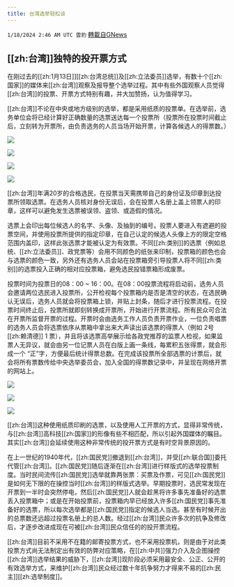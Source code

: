 ```yaml
---
title: 台湾选举轻松谈
---
```

`1/18/2024 2:46 AM UTC 雲豹` [轉載自GNews](https://gnews.org/articles/2230245)

        

## **[[zh:台湾]]独特的投开票方式**

在刚过去的[[zh:1月13日]][[zh:台湾总统]]及[[zh:立法委员]]选举，有数十个[[zh:国家]]的媒体来[[zh:台湾]]观察及报导整个选举过程。其中有些外国观察人员觉得[[zh:台湾]]的投票、开票方式特别有趣，并大加赞扬，认为值得学习。

[[zh:台湾]]不论在中央或地方级别的选举，都是采用纸质的投票单。在选举前，选务单位会将已经计算好正确数量的选票送达每一个投票所（投票所在投票时间截止后，立刻转为开票所，由负责选务的人员当场开始开票，计算各候选人的得票数。）


![](ipfs://QmbrCHoiJJSjLVRAwjXZH2cWyB8uZVj4ovcCTk6uxxtXKy?.png)


![](ipfs://QmYYEHy9QqJKqsZ2emxoFCHLawgNdZp3gpkkt67hae8cwf?.png)


![](ipfs://QmQSSsxiYQRe1WvPyNuKMdEiNtyNJsQYX5WG4LGYZHxQsZ?.png)


![](ipfs://QmZgMzHfrJKEf9W6se3qqpVtDLMkEf35krxJnwX6PUESWN?.png)







[[zh:台湾]]年满20岁的合格选民，在投票当天需携带自己的身份证及印章到达投票所领取选票。在选务人员核对身份无误后，会在投票人名册上盖上领票人的印章，这样可以避免发生选票被误领、盗领、或造假的情况。

选票上会印出每位候选人的名字、头像、及抽到的编号。投票人要进入有遮避的投票空间，并使用投票所提供的指定印章，在自己认定的候选人头像上方的限定空格范围内盖印，这样此张选票才能被认定为有效票。不同[[zh:类别]]的选票（例如总统、[[zh:立法委员]]、政党票等）会用不同颜色的纸张来印制，投票箱的颜色也会与选票的颜色一致，另外还有选务人员会站在投票箱旁引导投票人将不同[[zh:类别]]的选票投入正确的相对应投票箱，避免选民投错票箱形成废票。








投票时间为投票日的08：00 ~ 16：00。在08：00投票流程将启动前，选务人员会邀请两位选民进入投票所，公开检视每个投票箱内是否是清空的状态，在选民确认无误后，选务人员就会将投票箱上锁，并贴上封条，随后才进行投票流程。在投票时间终止后，投票所就即刻转换成开票所，开始进行开票流程。所有民众可合法在开票所监督开票的过程。开票时会由选务工作人员负责开票作业，一位负责唱票的选务人员会将选票依序从票箱中拿出来大声读出该选票的得票人（例如 2号 [[zh:赖清德]] 1 票），并且将该选票高举展示给各政党推荐的监票人检视，如果监票人无异议，就会由另一位记票人员在白版上画一条线，每累积五张得票，就会形成一个 “正”字，方便最后统计得票总数。在完成该投票所全部选票的计票后，就会将所有票数传给中央选举委员会，加入全国的得票数记录中，并呈现在网络开票的网站上。


![](ipfs://QmUzkVUSL9TSgej6Fw3dWYGT5L9vUoBS6usxVMre5RiMCD?.png)


![](ipfs://QmcUJ4sjqvGrovbyUMAVRzbwcHKwcPT3nj92GhGsGQAej9?.png)


![](ipfs://QmZM1TRrwDLU37NXHGZPHq2FkiJvsoUXRhpBRhiJniwe3f?.png)






[[zh:台湾]]这种使用纸质印刷的选票，以及使用人工开票的方式，显得非常传统，与[[zh:台湾]]高科技[[zh:国家]]的形像有些不相匹配，所以引起外国媒体的瞩目。其实[[zh:台湾]]会延续使用这种非常传统的投开票方式是有时空背景原因的。

在上一世纪的1940年代，[[zh:国民党]]撤退到[[zh:台湾]]，并受[[zh:联合国]]委托代管[[zh:台湾]]。[[zh:国民党]]随后逐渐在[[zh:台湾]]进行样版式的选举投票制度。当时民间流传[[zh:国民党]]选举就靠两张票：买票及作票，可见[[zh:国民党]]是如何无下限的在操控当时[[zh:台湾]]的样版式选举。早期投票时，选民常发现在开票到一半时会突然停电，然后[[zh:国民党]]人就会趁黑将许多事先准备好的选票丢入投票箱中；或是在开始投票前，投票箱内早已经放入许多[[zh:国民党]]事先准备好的选票，所以每次选举都是[[zh:国民党]]指定的候选人当选。甚至有时候开出的总票数还远超过投票名册上的总人数。经过[[zh:台湾]]民众许多次的抗争及修改后，才逐步改进成现在可被[[zh:台湾]]民众信任的的投开票流程。

[[zh:台湾]]目前不采用不在籍的邮寄投票方式，也不采用投票机，则是由于对此类投票方式尚无法制定出有效的防弊对应策略，在[[zh:中共]]强力介入及企图操控[[zh:台湾]]选举结果的威胁下，[[zh:台湾]]现阶段必须采用最安全、公正、公开的有效选举方式，来维护[[zh:台湾]]民众经过数十年抗争努力才得来不易的[[zh:民主]][[zh:选举制度]]。

